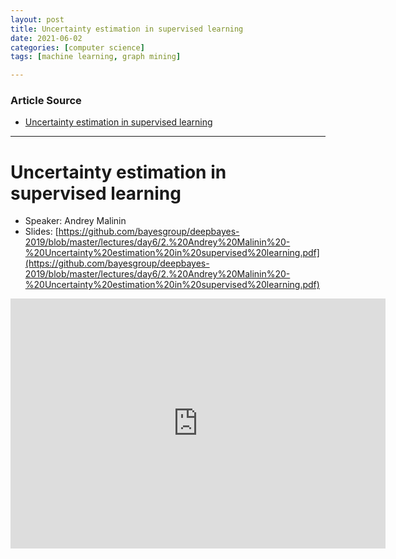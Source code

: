 ```yaml
---
layout: post
title: Uncertainty estimation in supervised learning
date: 2021-06-02
categories: [computer science]
tags: [machine learning, graph mining]

---
```


### Article Source

* [Uncertainty estimation in supervised learning](https://www.youtube.com/watch?v=P4WUl7TDdLo)


---

# Uncertainty estimation in supervised learning

* Speaker: Andrey Malinin
* Slides: [https://github.com/bayesgroup/deepbayes-2019/blob/master/lectures/day6/2.%20Andrey%20Malinin%20-%20Uncertainty%20estimation%20in%20supervised%20learning.pdf](https://github.com/bayesgroup/deepbayes-2019/blob/master/lectures/day6/2.%20Andrey%20Malinin%20-%20Uncertainty%20estimation%20in%20supervised%20learning.pdf)


<iframe width="600" height="400" src="https://www.youtube.com/embed/P4WUl7TDdLo" title="YouTube video player" frameborder="0" allow="accelerometer; autoplay; clipboard-write; encrypted-media; gyroscope; picture-in-picture" allowfullscreen></iframe>